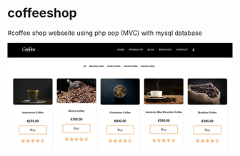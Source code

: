 # coffeeshop
#coffee shop webseite using php oop (MVC) with mysql database

<img src="https://github.com/krystyna-lyn/coffeeshop/blob/master/assets/img/screen.jpg" alt="coffeeshop-web">
